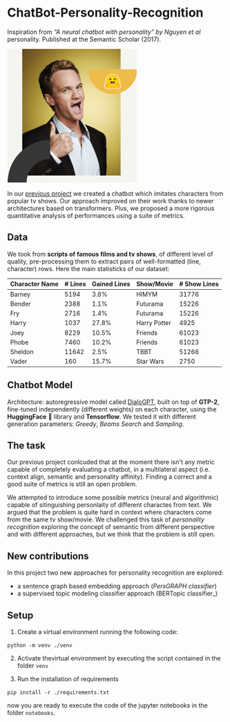 # __ChatBot-Personality-Recognition__

Inspiration from _“A neural chatbot with personality” by Nguyen et al_ personality. Published at the Semantic Scholar (2017).

<img src="images/Barney.png" alt="Barney" width=300 />

In our [previous project](https://github.com/VTonelli/BarneyBot) we created a chatbot which imitates characters from popular tv shows. Our approach improved on their work thanks to newer architectures based on transformers. Plus, we proposed a more rigorous quantitative analysis of performances using a suite of metrics.

## __Data__

We took from __scripts of famous films and tv shows__, of different level of quality, pre-processing them to extract pairs of well-formatted (line, character) rows. Here the main statisticks of our dataset:

| Character Name  | # Lines | Gained Lines  | Show/Movie   | # Show Lines |
| --------------- | ------- | ------------- | ------------ | ------------ |
| Barney          | 5194    | 3.8%          | HIMYM        | 31776        |
| Bender          | 2388    | 1.1%          | Futurama     | 15226        |
| Fry             | 2716    | 1.4%          | Futurama     | 15226        |
| Harry           | 1037    | 27.8%         | Harry Potter |  4925        |
| Joey            | 8229    | 10.5%         | Friends      | 61023        |
| Phobe           | 7460    | 10.2%         | Friends      | 61023        |
| Sheldon         | 11642   | 2.5%          | TBBT         | 51268        |
| Vader           | 160     | 15.7%         | Star Wars    |  2750        |

## __Chatbot Model__

Architecture: autoregressive model called [DialoGPT](https://arxiv.org/pdf/1911.00536.pdf), built on top of __GTP-2__, fine-tuned independently (different weights) on each character, using the __HuggingFace__ 🤗 library and __Tensorflow__. We tested it with different generation parameters: _Greedy_, _Beams Search_ and _Sampling_.

## __The task__

Our previous project conlcuded that at the moment there isn't any metric capable of completely evaluating a chatbot, in a multilateral aspect (i.e. context align, semantic and personality affinity). Finding a correct and a good suite of metrics is still an open problem.

We attempted to introduce some possible metrics (neural and algorithmic) capable of sitinguishing personlaity of different charactes from text. We argued that the problem is quite hard in context where characters come from the same tv show/movie. We challenged this task of _personality recognition_ exploring the concept of semantic from different perspective and with different approaches, but we think that the problem is still open.

## __New contributions__

In this project two new approaches for personality recognition are explored:

* a sentence graph based embedding approach (_PersGRAPH classifier_)
* a supervised topic modeling classifier approach (BERTopic classifier_)

## __Setup__

1. Create a virtual environment running the following code:

```
python -m venv ./venv
```

2. Activate thevirtual environment by executing the script contained in the folder `venv`

3. Run the installation of requirements

```
pip install -r ./requirements.txt
```

now you are ready to execute the code of the jupyter notebooks in the folder `notebooks`.